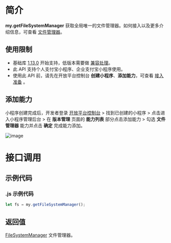 # 简介
**my.getFileSystemManager** 获取全局唯一的文件管理器。如何接入以及更多介绍信息，可查看 [文件管理器](https://opendocs.alipay.com/mini/introduce/022rw2)。

## 使用限制

- 基础库 [1.13.0](https://opendocs.alipay.com/mini/framework/lib) 开始支持，低版本需要做 [兼容处理](https://opendocs.alipay.com/mini/framework/compatibility)。
- 此 API 支持个人支付宝小程序、企业支付宝小程序使用。
- 使用此 API 前，请先在开放平台控制台 **创建小程序**、**添加能力**，可查看 [接入准备](https://opendocs.alipay.com/mini/02pk4y) 。

## 添加能力

小程序创建完成后，开发者登录 [开放平台控制台](https://open.alipay.com/dev/workspace) > 找到已创建的小程序 > 点击进入小程序管理后台 > 在 **版本管理** 页面的 **能力列表** 部分点击添加能力 > 勾选 **文件管理器** 能力并点击 **确定** 完成能力添加。

![image](https://cdn.nlark.com/yuque/0/2021/png/179989/1632723260442-7f25bf73-7450-47e5-a8f8-070f9e45cf94.png?x-oss-process=image%2Fresize%2Cw_1436)

# 接口调用

## 示例代码

### .js 示例代码
```javascript
let fs = my.getFileSystemManager();
```

## 返回值
[FileSystemManager](https://opendocs.alipay.com/mini/api/0226od) 文件管理器。
